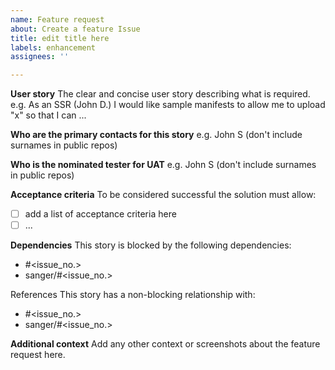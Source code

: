 ```yaml
---
name: Feature request
about: Create a feature Issue
title: edit title here
labels: enhancement
assignees: ''

---
```


**User story**
The clear and concise user story describing what is required. e.g. As an SSR (John D.) I would like sample manifests to allow me to upload "x" so that I can ...

**Who are the primary contacts for this story**
e.g. John S (don't include surnames in public repos)

**Who is the nominated tester for UAT**
e.g. John S (don't include surnames in public repos)

**Acceptance criteria**
To be considered successful the solution must allow:
- [ ] add a list of acceptance criteria here
- [ ] ...

**Dependencies**
This story is blocked by the following dependencies:
- #<issue_no.>
- sanger/<repo>#<issue_no.>

References
This story has a non-blocking relationship with:
- #<issue_no.>
- sanger/<repo>#<issue_no.>

**Additional context**
Add any other context or screenshots about the feature request here.
